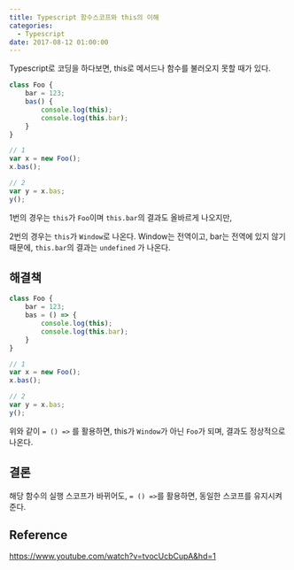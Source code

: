 ```yaml
---
title: Typescript 함수스코프와 this의 이해
categories:
  - Typescript
date: 2017-08-12 01:00:00
---
```


Typescript로 코딩을 하다보면, this로 메서드나 함수를 불러오지 못할 때가 있다.

````typescript
class Foo {
    bar = 123;
    bas() {
        console.log(this);
        console.log(this.bar);
    }
}

// 1
var x = new Foo();
x.bas();

// 2
var y = x.bas;
y();
````

1번의 경우는 `this`가 `Foo`이며 `this.bar`의 결과도 올바르게 나오지만,

2번의 경우는 `this`가 `Window`로 나온다. Window는 전역이고, bar는 전역에 있지 않기 때문에, `this.bar`의 결과는 `undefined` 가 나온다.

## 해결책

````typescript
class Foo {
    bar = 123;
    bas = () => {
        console.log(this);
        console.log(this.bar);
    }
}

// 1
var x = new Foo();
x.bas();

// 2
var y = x.bas;
y();
````

위와 같이 ` = () => ` 를 활용하면, this가 `Window`가 아닌 `Foo`가 되며, 결과도 정상적으로 나온다.



## 결론

해당 함수의 실행 스코프가 바뀌어도, `= () =>`를 활용하면, 동일한 스코프를 유지시켜 준다.



## Reference

https://www.youtube.com/watch?v=tvocUcbCupA&hd=1